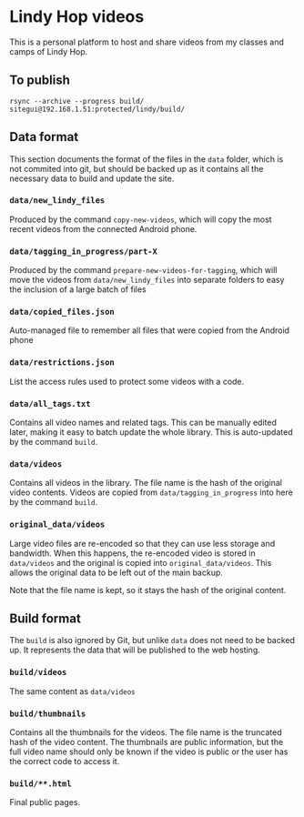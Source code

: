 # Lindy Hop videos

This is a personal platform to host and share videos from my classes and camps of Lindy Hop.

## To publish

```shell
rsync --archive --progress build/ sitegui@192.168.1.51:protected/lindy/build/
```

## Data format

This section documents the format of the files in the `data` folder, which is not commited into git, but should be
backed up as it contains all the necessary data to build and update the site.

### `data/new_lindy_files`

Produced by the command `copy-new-videos`, which will copy the most recent videos from the connected Android phone.

### `data/tagging_in_progress/part-X`

Produced by the command `prepare-new-videos-for-tagging`, which will move the videos from `data/new_lindy_files` into
separate folders to easy the inclusion of a large batch of files

### `data/copied_files.json`

Auto-managed file to remember all files that were copied from the Android phone

### `data/restrictions.json`

List the access rules used to protect some videos with a code.

### `data/all_tags.txt`

Contains all video names and related tags. This can be manually edited later, making it easy to batch update the whole
library. This is auto-updated by the command `build`.

### `data/videos`

Contains all videos in the library. The file name is the hash of the original video contents. Videos are copied from
`data/tagging_in_progress` into here by the command `build`.

### `original_data/videos`

Large video files are re-encoded so that they can use less storage and bandwidth. When this happens, the re-encoded
video is stored in `data/videos` and the original is copied into `original_data/videos`. This allows the original data
to be left out of the main backup.

Note that the file name is kept, so it stays the hash of the original content.

## Build format

The `build` is also ignored by Git, but unlike `data` does not need to be backed up. It represents the data that will
be published to the web hosting.

### `build/videos`

The same content as `data/videos`

### `build/thumbnails`

Contains all the thumbnails for the videos. The file name is the truncated hash of the video content. The thumbnails are
public information, but the full video name should only be known if the video is public or the user has the correct code
to access it.

### `build/**.html`

Final public pages.
